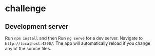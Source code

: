 # challenge
 
## Development server
Run `npm install`  and then Run `ng serve` for a dev server. Navigate to `http://localhost:4200/`. The app will automatically reload if you change any of the source files.
